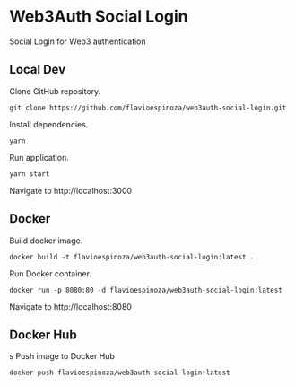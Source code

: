# Web3Auth Social Login

Social Login for Web3 authentication

## Local Dev

Clone GitHub repository.
```shell
git clone https://github.com/flavioespinoza/web3auth-social-login.git
```

Install dependencies.
```shell
yarn
```

Run application.
```shell
yarn start
```

Navigate to http://localhost:3000

## Docker

Build docker image.
```shell
docker build -t flavioespinoza/web3auth-social-login:latest .
```

Run Docker container.
```shell
docker run -p 8080:80 -d flavioespinoza/web3auth-social-login:latest
```

Navigate to http://localhost:8080

## Docker Hub
s
Push image to Docker Hub
```shell
docker push flavioespinoza/web3auth-social-login:latest
```
